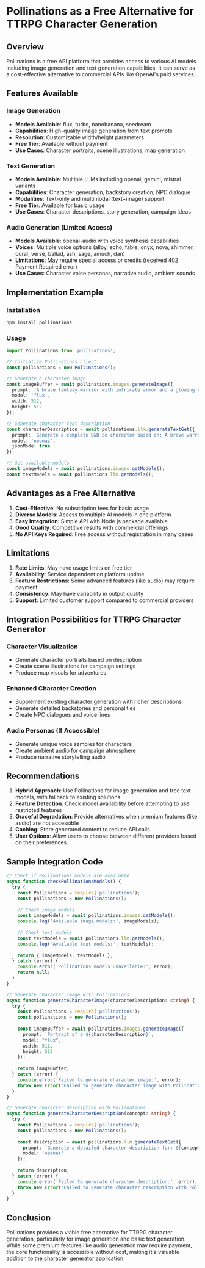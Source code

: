 # Pollinations as a Free Alternative for TTRPG Character Generation

## Overview
Pollinations is a free API platform that provides access to various AI models including image generation and text generation capabilities. It can serve as a cost-effective alternative to commercial APIs like OpenAI's paid services.

## Features Available

### Image Generation
- **Models Available**: flux, turbo, nanobanana, seedream
- **Capabilities**: High-quality image generation from text prompts
- **Resolution**: Customizable width/height parameters
- **Free Tier**: Available without payment
- **Use Cases**: Character portraits, scene illustrations, map generation

### Text Generation
- **Models Available**: Multiple LLMs including openai, gemini, mistral variants
- **Capabilities**: Character generation, backstory creation, NPC dialogue
- **Modalities**: Text-only and multimodal (text+image) support
- **Free Tier**: Available for basic usage
- **Use Cases**: Character descriptions, story generation, campaign ideas

### Audio Generation (Limited Access)
- **Models Available**: openai-audio with voice synthesis capabilities
- **Voices**: Multiple voice options (alloy, echo, fable, onyx, nova, shimmer, coral, verse, ballad, ash, sage, amuch, dan)
- **Limitations**: May require special access or credits (received 402 Payment Required error)
- **Use Cases**: Character voice personas, narrative audio, ambient sounds

## Implementation Example

### Installation
```bash
npm install pollinations
```

### Usage
```typescript
import Pollinations from 'pollinations';

// Initialize Pollinations client
const pollinations = new Pollinations();

// Generate a character image
const imageBuffer = await pollinations.images.generateImage({
  prompt: 'A brave fantasy warrior with intricate armor and a glowing sword',
  model: 'flux',
  width: 512,
  height: 512
});

// Generate character text description
const characterDescription = await pollinations.llm.generateTextGet({
  prompt: 'Generate a complete D&D 5e character based on: A brave warrior who is afraid of the dark',
  model: 'openai',
  jsonMode: true
});

// Get available models
const imageModels = await pollinations.images.getModels();
const textModels = await pollinations.llm.getModels();
```

## Advantages as a Free Alternative

1. **Cost-Effective**: No subscription fees for basic usage
2. **Diverse Models**: Access to multiple AI models in one platform
3. **Easy Integration**: Simple API with Node.js package available
4. **Good Quality**: Competitive results with commercial offerings
5. **No API Keys Required**: Free access without registration in many cases

## Limitations

1. **Rate Limits**: May have usage limits on free tier
2. **Availability**: Service dependent on platform uptime
3. **Feature Restrictions**: Some advanced features (like audio) may require payment
4. **Consistency**: May have variability in output quality
5. **Support**: Limited customer support compared to commercial providers

## Integration Possibilities for TTRPG Character Generator

### Character Visualization
- Generate character portraits based on description
- Create scene illustrations for campaign settings
- Produce map visuals for adventures

### Enhanced Character Creation
- Supplement existing character generation with richer descriptions
- Generate detailed backstories and personalities
- Create NPC dialogues and voice lines

### Audio Personas (If Accessible)
- Generate unique voice samples for characters
- Create ambient audio for campaign atmosphere
- Produce narrative storytelling audio

## Recommendations

1. **Hybrid Approach**: Use Pollinations for image generation and free text models, with fallback to existing solutions
2. **Feature Detection**: Check model availability before attempting to use restricted features
3. **Graceful Degradation**: Provide alternatives when premium features (like audio) are not accessible
4. **Caching**: Store generated content to reduce API calls
5. **User Options**: Allow users to choose between different providers based on their preferences

## Sample Integration Code

```typescript
// Check if Pollinations models are available
async function checkPollinationsModels() {
  try {
    const Pollinations = require('pollinations');
    const pollinations = new Pollinations();
    
    // Check image models
    const imageModels = await pollinations.images.getModels();
    console.log('Available image models:', imageModels);
    
    // Check text models
    const textModels = await pollinations.llm.getModels();
    console.log('Available text models:', textModels);
    
    return { imageModels, textModels };
  } catch (error) {
    console.error('Pollinations models unavailable:', error);
    return null;
  }
}

// Generate character image with Pollinations
async function generateCharacterImage(characterDescription: string) {
  try {
    const Pollinations = require('pollinations');
    const pollinations = new Pollinations();
    
    const imageBuffer = await pollinations.images.generateImage({
      prompt: `Portrait of a ${characterDescription}`,
      model: "flux",
      width: 512,
      height: 512
    });
    
    return imageBuffer;
  } catch (error) {
    console.error('Failed to generate character image:', error);
    throw new Error('Failed to generate character image with Pollinations API.');
  }
}

// Generate character description with Pollinations
async function generateCharacterDescription(concept: string) {
  try {
    const Pollinations = require('pollinations');
    const pollinations = new Pollinations();
    
    const description = await pollinations.llm.generateTextGet({
      prompt: `Generate a detailed character description for: ${concept}`,
      model: 'openai'
    });
    
    return description;
  } catch (error) {
    console.error('Failed to generate character description:', error);
    throw new Error('Failed to generate character description with Pollinations API.');
  }
}
```

## Conclusion
Pollinations provides a viable free alternative for TTRPG character generation, particularly for image generation and basic text generation. While some premium features like audio generation may require payment, the core functionality is accessible without cost, making it a valuable addition to the character generator application.